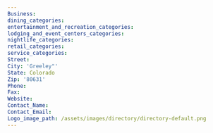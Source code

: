 ```yaml
---
Business:
dining_categories:
entertainment_and_recreation_categories:
lodging_and_event_centers_categories:
nightlife_categories:
retail_categories:
service_categories:
Street:
City: 'Greeley"'
State: Colorado
Zip: '80631'
Phone:
Fax:
Website:
Contact_Name:
Contact_Email:
Logo_image_path: /assets/images/directory/directory-default.png
---
```


